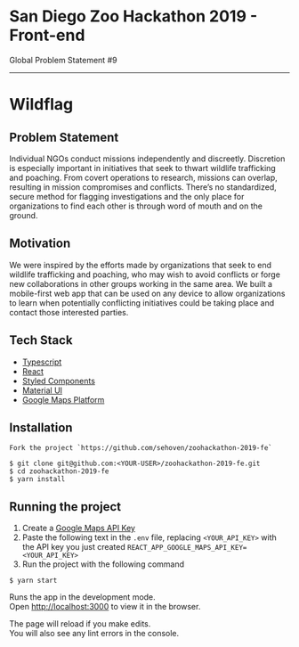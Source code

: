 # San Diego Zoo Hackathon 2019 - Front-end

Global Problem Statement #9

---

# Wildflag

## Problem Statement

Individual NGOs conduct missions independently and discreetly. Discretion is especially important in initiatives that seek to thwart wildlife trafficking and poaching. From covert operations to research, missions can overlap, resulting in mission compromises and conflicts. There’s no standardized, secure method for flagging investigations and the only place for organizations to find each other is through word of mouth and on the ground.

## Motivation

We were inspired by the efforts made by organizations that seek to end wildlife trafficking and poaching, who may wish to avoid conflicts or forge new collaborations in other groups working in the same area. We built a mobile-first web app that can be used on any device to allow organizations to learn when potentially conflicting initiatives could be taking place and contact those interested parties.

## Tech Stack

* [Typescript](https://www.typescriptlang.org/)
* [React](https://reactjs.org/)
* [Styled Components](https://www.styled-components.com/)
* [Material UI](https://material-ui.com)
* [Google Maps Platform](https://developers.google.com/maps/documentation)

## Installation

```
Fork the project `https://github.com/sehoven/zoohackathon-2019-fe`

$ git clone git@github.com:<YOUR-USER>/zoohackathon-2019-fe.git
$ cd zoohackathon-2019-fe
$ yarn install
```

## Running the project

1. Create a [Google Maps API Key](https://developers.google.com/maps/documentation/javascript/get-api-key)
2. Paste the following text in the `.env` file, replacing `<YOUR_API_KEY>` with the API key you just created
```REACT_APP_GOOGLE_MAPS_API_KEY=<YOUR_API_KEY>```
3. Run the project with the following command
```
$ yarn start
```

Runs the app in the development mode.<br />
Open [http://localhost:3000](http://localhost:3000) to view it in the browser.

The page will reload if you make edits.<br />
You will also see any lint errors in the console.
